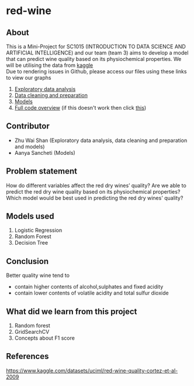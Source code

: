 # red-wine

## About 
This is a Mini-Project for SC1015 (INTRODUCTION TO DATA SCIENCE AND ARTIFICIAL INTELLIGENCE) and our team (team 3) aims to develop a model that can predict wine quality based on its physiochemical properties. We will be utilising the data from [kaggle](https://www.kaggle.com/datasets/uciml/red-wine-quality-cortez-et-al-2009)  
  Due to rendering issues in Github, please access our files using these links to view our graphs
  1. [Exploratory data analysis](https://nbviewer.org/github/waishan09/red-wine/blob/main/exploratory-data-analysis.ipynb)
  2. [Data cleaning and preparation](https://nbviewer.org/github/waishan09/red-wine/blob/main/data-cleaning-and-preparation.ipynb)
  3. [Models](https://nbviewer.org/github/waishan09/red-wine/blob/main/modelsss.ipynb)
  4. [Full code overview](https://nbviewer.org/github/waishan09/red-wine/blob/main/mini-project-overall-final.ipynb) (if this doesn't work then click [this](https://github.com/waishan09/red-wine/blob/main/mini-project-overall-final.ipynb))
## Contributor
  - Zhu Wai Shan (Exploratory data analysis, data cleaning and preparation and models)
  - Aanya Sancheti (Models)
## Problem statement
How do different variables affect the red dry wines’ quality? Are we able to predict the red dry wine quality based on its physiochemical properties? Which model would be best used in predicting the red dry wines' quality?
## Models used
  1. Logistic Regression  
  2. Random Forest
  3. Decision Tree
## Conclusion
Better quality wine tend to  
- contain higher contents of alcohol,sulphates and fixed acidity  
- contain lower contents of volatile acidity and total sulfur dioxide 

## What did we learn from this project
  1. Random forest
  2. GridSearchCV
  3. Concepts about F1 score
## References
https://www.kaggle.com/datasets/uciml/red-wine-quality-cortez-et-al-2009
